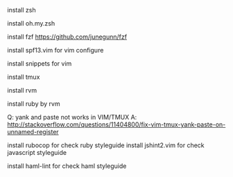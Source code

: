 install zsh

install oh.my.zsh

install fzf https://github.com/junegunn/fzf

install spf13.vim for vim configure

install snippets for vim

install tmux

install rvm

install ruby by rvm


Q: yank and paste not works in VIM/TMUX
A: http://stackoverflow.com/questions/11404800/fix-vim-tmux-yank-paste-on-unnamed-register

install rubocop for check ruby styleguide
install jshint2.vim for check javascript styleguide

install haml-lint for check haml styleguide

